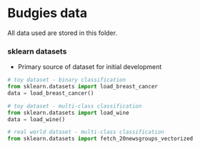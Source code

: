 # Budgies data

All data used are stored in this folder.

### sklearn datasets
* Primary source of dataset for initial development
```python
# toy dataset - binary classification
from sklearn.datasets import load_breast_cancer
data = load_breast_cancer()

# toy dataset - multi-class classification
from sklearn.datasets import load_wine
data = load_wine()

# real world dataset - multi-class classification
from sklearn.datasets import fetch_20newsgroups_vectorized
```

